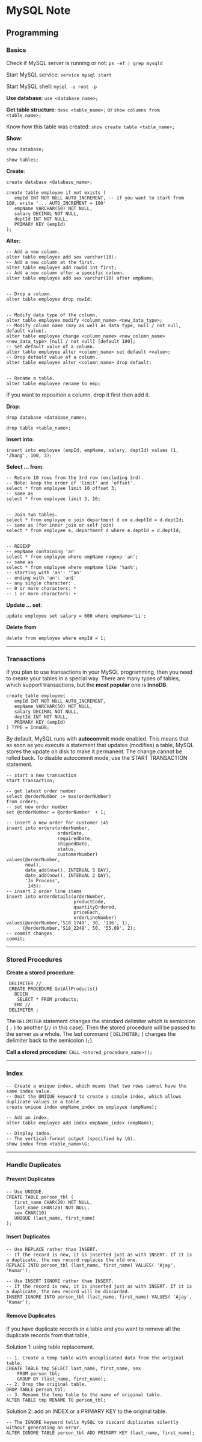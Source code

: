 # MySQL Note

## Programming

### Basics 

Check if MySQL server is running or not: `ps -ef | grep mysqld`

Start MySQL service: `service mysql start  `

Start MySQL shell: `mysql -u root -p `

**Use database**: `use <database_name>;`

**Get table structure**: `desc <table_name>;` or `show columns from <table_name>; `

Know how this table was created: `show create table <table_name>;`

**Show**: 

```mysql
show database; 

show tables; 
```

**Create**: 

```mysql
create database <database_name>; 

create table employee if not exists (
   empId INT NOT NULL AUTO_INCREMENT, -- if you want to start from 100, write '... AUTO_INCREMENT = 100'
   empName VARCHAR(50) NOT NULL,
   salary DECIMAL NOT NULL,
   deptId INT NOT NULL,
   PRIMARY KEY (empId)
);
```

**Alter**:

```mysql
-- Add a new column. 
alter table employee add sex varchar(10);
-- Add a new column at the first. 
alter table employee add rowId int first; 
-- Add a new column after a specific column. 
alter table employee add sex varchar(10) after empName; 


-- Drop a column.
alter table employee drop rowId;


-- Modify data type of the column. 
alter table employee modify <column_name> <new_data_type>;
-- Modify column name (may as well as data type, null / not null, default value). 
alter table employee change <column_name> <new_column_name> <new_data_type> [null / not null] [default 100]; 
-- Set default value of a column. 
alter table employee alter <column_name> set default <value>; 
-- Drop default value of a column. 
alter table employee alter <column_name> drop default; 


-- Rename a table. 
alter table employee rename to emp;
```

If you want to reposition a column, drop it first then add it. 

**Drop**: 

```mysql
drop database <database_name>;

drop table <table_name>;
```

**Insert into**:

```mysql
insert into employee (empId, empName, salary, deptId) values (1, 'Zhang', 100, 3);
```

**Select ... from**: 

```mysql
-- Return 10 rows from the 3rd row (excluding 3rd). 
-- Note: keep the order of 'limit' and 'offset'.
select * from employee limit 10 offset 3; 
-- same as 
select * from employee limit 3, 10; 


-- Join two tables.
select * from employee e join department d on e.deptId = d.deptId;
-- same as (for inner join or self join)
select * from employee e, department d where e.deptId = d.deptId;


-- REGEXP 
-- empName containing 'an'
select * from employee where empName regexp 'an';
-- same as 
select * from employee where empName like '%an%';
-- starting with 'an': '^an'
-- ending with 'an': 'an$'
-- any single character: . 
-- 0 or more characters: *
-- 1 or more characters: + 
```

**Update ... set**:

```mysql
update employee set salary = 600 where empName='Li';
```

**Delete from**:

```mysql
delete from employee where empId = 1;
```

---

### Transactions

If you plan to use transactions in your MySQL programming, then you need to create your tables in a special way. There are many types of tables, which support transactions, but the **most popular** one is **InnoDB**. 

```mysql
create table employee(
   empId INT NOT NULL AUTO_INCREMENT,
   empName VARCHAR(50) NOT NULL,
   salary DECIMAL NOT NULL,
   deptId INT NOT NULL,
   PRIMARY KEY (empId)
) TYPE = InnoDB;
```

By default, MySQL runs with **autocommit** mode enabled. This means that as soon as you execute a statement that updates (modifies) a table, MySQL stores the update on disk to make it permanent. The change cannot be rolled back. To disable autocommit mode, use the START TRANSACTION statement. 

```mysql
-- start a new transaction
start transaction;
 
-- get latest order number
select @orderNumber := max(orderNUmber) 
from orders;
-- set new order number
set @orderNumber = @orderNumber  + 1;
 
-- insert a new order for customer 145
insert into orders(orderNumber,
                   orderDate,
                   requiredDate,
                   shippedDate,
                   status,
                   customerNumber)
values(@orderNumber,
       now(),
       date_add(now(), INTERVAL 5 DAY),
       date_add(now(), INTERVAL 2 DAY),
       'In Process',
        145);
-- insert 2 order line items
insert into orderdetails(orderNumber,
                         productCode,
                         quantityOrdered,
                         priceEach,
                         orderLineNumber)
values(@orderNumber,'S18_1749', 30, '136', 1),
      (@orderNumber,'S18_2248', 50, '55.09', 2); 
-- commit changes    
commit;   
```

---

### Stored Procedures

**Create a stored procedure**: 

```mysql
 DELIMITER //
 CREATE PROCEDURE GetAllProducts()
   BEGIN
   	SELECT * FROM products;
   END //
 DELIMITER ;
```

The `DELIMITER` statement changes the standard delimiter which is semicolon ( `;` ) to another (`//` in this case). Then the stored procedure will be passed to the server as a whole. The last command ( `DELIMITER;` ) changes the delimiter back to the semicolon (`;`).  

**Call a stored procedure**: `CALL <stored_procedure_name>(); `

---

### Index

```mysql
-- Create a unique index, which means that two rows cannot have the same index value.
-- Omit the UNIQUE keyword to create a simple index, which allows duplicate values in a table.
create unique index empName_index on employee (empName); 

-- Add an index. 
alter table employee add index empName_index (empName);

-- Display index. 
-- The vertical-format output (specified by \G).
show index from <table_name>\G;
```

---

### Handle Duplicates

#### Prevent Duplicates 

```mysql
-- Use UNIQUE. 
CREATE TABLE person_tbl (
   first_name CHAR(20) NOT NULL,
   last_name CHAR(20) NOT NULL,
   sex CHAR(10)
   UNIQUE (last_name, first_name)
);
```

#### Insert Duplicates 

```mysql
-- Use REPLACE rather than INSERT.
-- If the record is new, it is inserted just as with INSERT. If it is a duplicate, the new record replaces the old one.
REPLACE INTO person_tbl (last_name, first_name) VALUES( 'Ajay', 'Kumar');

-- Use INSERT IGNORE rather than INSERT.
-- If the record is new, it is inserted just as with INSERT. If it is a duplicate, the new record will be discarded.
INSERT IGNORE INTO person_tbl (last_name, first_name) VALUES( 'Ajay', 'Kumar');
```

#### Remove Duplicates 

If you have duplicate records in a table and you want to remove all the duplicate records from that table, 

Solution 1: using table replacement.

```mysql 
-- 1. Create a temp table with unduplicated data from the original table. 
CREATE TABLE tmp SELECT last_name, first_name, sex
	FROM person_tbl;
	GROUP BY (last_name, first_name);
-- 2. Drop the original table.
DROP TABLE person_tbl;
-- 3. Rename the temp table to the name of original table.
ALTER TABLE tmp RENAME TO person_tbl;
```

Solution 2: add an INDEX or a PRIMARY KEY to the original table.

```mysql
-- The IGNORE keyword tells MySQL to discard duplicates silently without generating an error.
ALTER IGNORE TABLE person_tbl ADD PRIMARY KEY (last_name, first_name);
```

